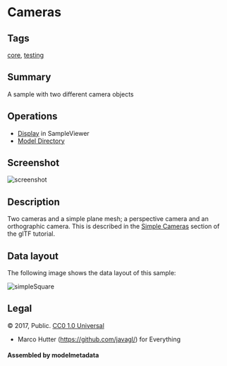 # Cameras

## Tags

[core](../Models-core.md), [testing](../Models-testing.md)

## Summary

A sample with two different camera objects

## Operations

* [Display](https://github.khronos.org/glTF-Sample-Viewer-Release/?model=https://raw.GithubUserContent.com/KhronosGroup/glTF-Sample-Assets/main/./Models/Cameras/glTF/Cameras.gltf) in SampleViewer
* [Model Directory](./)

## Screenshot

![screenshot](screenshot/screenshot.png)

## Description

Two cameras and a simple plane mesh; a perspective camera and an orthographic camera. This is described in the
[Simple Cameras](https://github.com/KhronosGroup/glTF-Tutorials/blob/master/gltfTutorial/gltfTutorial_015_SimpleCameras.md)
section of the glTF tutorial.

## Data layout

The following image shows the data layout of this sample:

![simpleSquare](screenshot/simpleSquare.png)



## Legal

&copy; 2017, Public. [CC0 1.0 Universal](https://creativecommons.org/publicdomain/zero/1.0/legalcode)

 - Marco Hutter (https://github.com/javagl/) for Everything

#### Assembled by modelmetadata